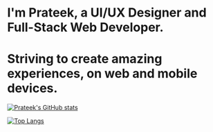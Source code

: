 # I'm Prateek, a UI/UX Designer and Full-Stack Web Developer. 
# Striving to create amazing experiences, on web and mobile devices.

[![Prateek's GitHub stats](https://github-readme-stats.vercel.app/api?username=prateekbose&count_private=true&hide=stars)](https://github.com/anuraghazra/github-readme-stats)

[![Top Langs](https://github-readme-stats.vercel.app/api/top-langs/?username=prateekbose)](https://github.com/anuraghazra/github-readme-stats)
